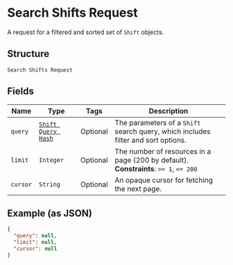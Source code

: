
# Search Shifts Request

A request for a filtered and sorted set of `Shift` objects.

## Structure

`Search Shifts Request`

## Fields

| Name | Type | Tags | Description |
|  --- | --- | --- | --- |
| `query` | [`Shift Query Hash`](../../doc/models/shift-query.md) | Optional | The parameters of a `Shift` search query, which includes filter and sort options. |
| `limit` | `Integer` | Optional | The number of resources in a page (200 by default).<br>**Constraints**: `>= 1`, `<= 200` |
| `cursor` | `String` | Optional | An opaque cursor for fetching the next page. |

## Example (as JSON)

```json
{
  "query": null,
  "limit": null,
  "cursor": null
}
```

